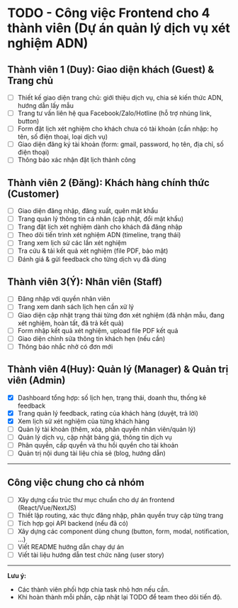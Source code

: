 # TODO - Công việc Frontend cho 4 thành viên (Dự án quản lý dịch vụ xét nghiệm ADN)

## Thành viên 1 (Duy): Giao diện khách (Guest) & Trang chủ
- [ ] Thiết kế giao diện trang chủ: giới thiệu dịch vụ, chia sẻ kiến thức ADN, hướng dẫn lấy mẫu
- [ ] Trang tư vấn liên hệ qua Facebook/Zalo/Hotline (hỗ trợ nhúng link, button)
- [ ] Form đặt lịch xét nghiệm cho khách chưa có tài khoản (cần nhập: họ tên, số điện thoại, loại dịch vụ)
- [ ] Giao diện đăng ký tài khoản (form: gmail, password, họ tên, địa chỉ, số điện thoại)
- [ ] Thông báo xác nhận đặt lịch thành công

## Thành viên 2 (Đăng): Khách hàng chính thức (Customer)
- [ ] Giao diện đăng nhập, đăng xuất, quên mật khẩu
- [ ] Trang quản lý thông tin cá nhân (cập nhật, đổi mật khẩu)
- [ ] Trang đặt lịch xét nghiệm dành cho khách đã đăng nhập
- [ ] Theo dõi tiến trình xét nghiệm ADN (timeline, trạng thái)
- [ ] Trang xem lịch sử các lần xét nghiệm
- [ ] Tra cứu & tải kết quả xét nghiệm (file PDF, bảo mật)
- [ ] Đánh giá & gửi feedback cho từng dịch vụ đã dùng

## Thành viên 3(Ý): Nhân viên (Staff)
- [ ] Đăng nhập với quyền nhân viên
- [ ] Trang xem danh sách lịch hẹn cần xử lý
- [ ] Giao diện cập nhật trạng thái từng đơn xét nghiệm (đã nhận mẫu, đang xét nghiệm, hoàn tất, đã trả kết quả)
- [ ] Form nhập kết quả xét nghiệm, upload file PDF kết quả
- [ ] Giao diện chỉnh sửa thông tin khách hẹn (nếu cần)
- [ ] Thông báo nhắc nhở có đơn mới

## Thành viên 4(Huy): Quản lý (Manager) & Quản trị viên (Admin)
- [x] Dashboard tổng hợp: số lịch hẹn, trạng thái, doanh thu, thống kê feedback
- [x] Trang quản lý feedback, rating của khách hàng (duyệt, trả lời)
- [x] Xem lịch sử xét nghiệm của từng khách hàng
- [ ] Quản lý tài khoản (thêm, xóa, phân quyền nhân viên/quản lý)
- [ ] Quản lý dịch vụ, cập nhật bảng giá, thông tin dịch vụ
- [ ] Phân quyền, cấp quyền và thu hồi quyền cho tài khoản
- [ ] Quản trị nội dung tài liệu chia sẻ (blog, hướng dẫn)

---

## Công việc chung cho cả nhóm
- [ ] Xây dựng cấu trúc thư mục chuẩn cho dự án frontend (React/Vue/NextJS)
- [ ] Thiết lập routing, xác thực đăng nhập, phân quyền truy cập từng trang
- [ ] Tích hợp gọi API backend (nếu đã có)
- [ ] Xây dựng các component dùng chung (button, form, modal, notification, ...)
- [ ] Viết README hướng dẫn chạy dự án
- [ ] Viết tài liệu hướng dẫn test chức năng (user story)

---

**Lưu ý:**  
- Các thành viên phối hợp chia task nhỏ hơn nếu cần.
- Khi hoàn thành mỗi phần, cập nhật lại TODO để team theo dõi tiến độ.
